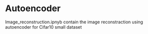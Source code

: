 # Autoencoder

Image_reconstruction.ipnyb contain the image reconstraction using autoencoder for Cifar10 small dataset
